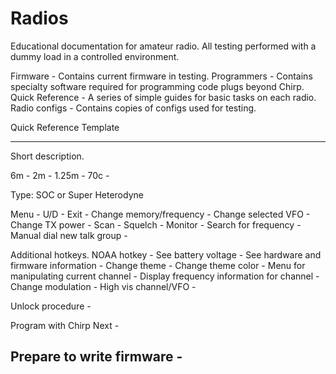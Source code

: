 # Radios
 Educational documentation for amateur radio.  All testing performed with a dummy load in a controlled environment. 
 
 
 
 
 
 
 
 
 
 
 Firmware - Contains current firmware in testing.
 Programmers - Contains specialty software required for programming code plugs beyond Chirp.
 Quick Reference - A series of simple guides for basic tasks on each radio. 
 Radio configs - Contains copies of configs used for testing. 

 
 

Quick Reference Template

---
Short description.

6m - 
2m - 
1.25m - 
70c - 

Type: SOC or Super Heterodyne

Menu -
U/D -
Exit -
Change memory/frequency -
Change selected VFO -
Change TX power - 
Scan -
Squelch -
Monitor -
Search for frequency -
Manual dial new talk group -



Additional hotkeys.
NOAA hotkey -
See battery voltage -
See hardware and firmware information -
Change theme -
Change theme color -
Menu for manipulating current channel -
Display frequency information for channel -
Change modulation -
High vis channel/VFO -


Unlock procedure -

Program with Chirp Next - 

Prepare to write firmware - 
---

